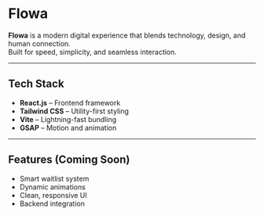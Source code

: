# Flowa

**Flowa** is a modern digital experience that blends technology, design, and human connection.  
Built for speed, simplicity, and seamless interaction.

---

## Tech Stack

- **React.js** – Frontend framework  
- **Tailwind CSS** – Utility-first styling  
- **Vite** – Lightning-fast bundling  
- **GSAP** – Motion and animation  

---

## Features (Coming Soon)

- Smart waitlist system  
- Dynamic animations  
- Clean, responsive UI  
- Backend integration  
